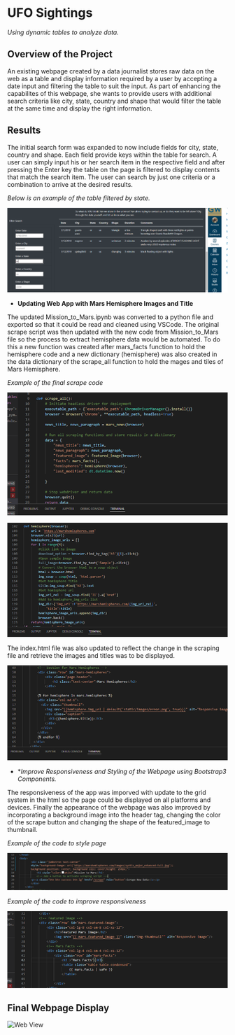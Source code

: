 # UFO Sightings
_Using dynamic tables to analyze data._


## Overview of the Project

An existing webpage created by a data journalist stores raw data on the web as a table and display information required by a user by accepting a date input and filtering the table to suit the input.
As part of enhancing the capabilites of this webpage, she wants to provide users with additional search criteria like city, state, country and shape that would filter the table at the same time and display the right information. 



## Results
The initial search form was expanded to now include fields for city, state, country and shape. Each field provide keys within the table for search.
A user can simply input his or her search item in the respective field and after pressing the Enter key the table on the page is filtered to display contents that match the search item.
The user can search by just one criteria or a combination to arrive at the desired results.


_Below is an example of the table filtered by state._

![](https://github.com/emmanuelbrim/UFOs/blob/main/Resources/searches.PNG)


* **Updating Web App with Mars Hemisphere Images and Title**

The updated Mission_to_Mars.ipynb was converted to a python file and exported so that it could be read and cleaned using VSCode.
The original scrape script was then updated with the new code from Mission_to_Mars file so the process to extract hemisphere data would be automated.
To do this a new function was created after mars_facts function to hold the hemisphere code and a new dictionary (hemisphere) was also created in the data dictionary of the scrape_all function to hold the mages and tiles of Mars Hemisphere. 

_Example of the final scrape code_

![Scrape_code 1](https://github.com/emmanuelbrim/Mission-to-Mars/blob/main/Resources/scrape_code%201.PNG)


![Scrape_code 2](https://github.com/emmanuelbrim/Mission-to-Mars/blob/main/Resources/scrape_code%202.PNG)


The index.html file was also updated to reflect the change in the scraping file and retrieve the images and titles was to be displayed. 

![index.html](https://github.com/emmanuelbrim/Mission-to-Mars/blob/main/Resources/index.PNG)


* **Improve Responsiveness and Styling of the Webpage using Bootstrap3 Components.*

The responsiveness of the app was imporved with update to the grid system in the html so the page could be displayed on all platforms and devices.
Finally the appearance of the webpage was also improved by incorporating a background image into the header tag, changing the color of the scrape button and changing the shape of the featured_image to thumbnail.

_Example of the code to style page_

![style](https://github.com/emmanuelbrim/Mission-to-Mars/blob/main/Resources/Background.PNG)


_Example of the code to improve responsiveness_

![Responsive](https://github.com/emmanuelbrim/Mission-to-Mars/blob/main/Resources/Responsiveness.PNG)


## Final Webpage Display
![Web View]()
